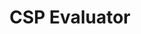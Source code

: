 ---
title: "CSP Evaluator"
description: "Tool by Google that helps developers and security experts analyze Content Security Policies for security vulnerabilities and misconfigurations."
platforms: ["web"]
categories: ["Web"]
tags: ["csp-analysis", "content-security-policy", "web-security", "security-headers", "policy-review"]
website: "https://csp-evaluator.withgoogle.com/"
---